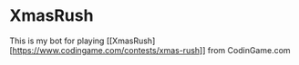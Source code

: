 # XmasRush

This is my bot for playing [[XmasRush][https://www.codingame.com/contests/xmas-rush]] from CodinGame.com
